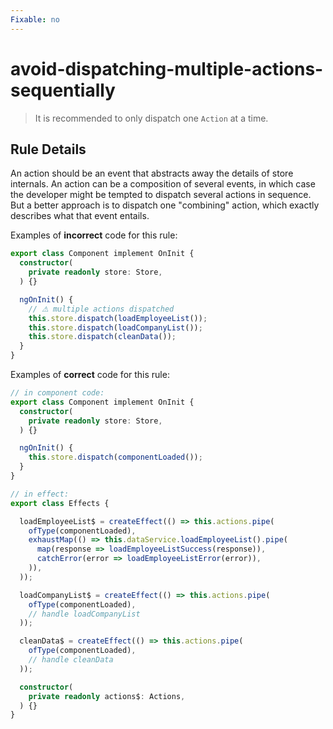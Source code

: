 ```yaml
---
Fixable: no
---
```


# avoid-dispatching-multiple-actions-sequentially

> It is recommended to only dispatch one `Action` at a time.

<!-- Everything above this generated, do not edit -->
<!-- MANUAL-DOC:START -->

## Rule Details

An action should be an event that abstracts away the details of store internals.
An action can be a composition of several events, in which case the developer might be tempted to dispatch several actions in sequence. But a better approach is to dispatch one "combining" action, which exactly describes what that event entails.

Examples of **incorrect** code for this rule:

```ts
export class Component implement OnInit {
  constructor(
    private readonly store: Store,
  ) {}

  ngOnInit() {
    // ⚠ multiple actions dispatched
    this.store.dispatch(loadEmployeeList());
    this.store.dispatch(loadCompanyList());
    this.store.dispatch(cleanData());
  }
}
```

Examples of **correct** code for this rule:

```ts
// in component code:
export class Component implement OnInit {
  constructor(
    private readonly store: Store,
  ) {}

  ngOnInit() {
    this.store.dispatch(componentLoaded());
  }
}

// in effect:
export class Effects {

  loadEmployeeList$ = createEffect(() => this.actions.pipe(
    ofType(componentLoaded),
    exhaustMap(() => this.dataService.loadEmployeeList().pipe(
      map(response => loadEmployeeListSuccess(response)),
      catchError(error => loadEmployeeListError(error)),
    )),
  ));

  loadCompanyList$ = createEffect(() => this.actions.pipe(
    ofType(componentLoaded),
    // handle loadCompanyList
  ));

  cleanData$ = createEffect(() => this.actions.pipe(
    ofType(componentLoaded),
    // handle cleanData
  ));

  constructor(
    private readonly actions$: Actions,
  ) {}
}
```
